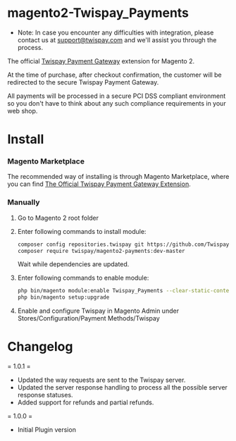 magento2-Twispay_Payments
=========================

- Note:  In case you encounter any difficulties with integration, please contact us at support@twispay.com and we'll assist you through the process.


The official [Twispay Payment Gateway][twispay] extension for Magento 2.

At the time of purchase, after checkout confirmation, the customer will be redirected to the secure Twispay Payment Gateway.

All payments will be processed in a secure PCI DSS compliant environment so you don't have to think about any such compliance requirements in your web shop.

Install
=======

### Magento Marketplace

The recommended way of installing is through Magento Marketplace, where you can
find [The Official Twispay Payment Gateway Extension](https://marketplace.magento.com/twispay-module-payments.html).

### Manually

1. Go to Magento 2 root folder

2. Enter following commands to install module:

    ```bash
    composer config repositories.twispay git https://github.com/Twispay/magento2.git
    composer require twispay/magento2-payments:dev-master
    ```
   Wait while dependencies are updated.

3. Enter following commands to enable module:

    ```bash
    php bin/magento module:enable Twispay_Payments --clear-static-content
    php bin/magento setup:upgrade
    ```
4. Enable and configure Twispay in Magento Admin under Stores/Configuration/Payment Methods/Twispay

Changelog
=========

= 1.0.1 =
* Updated the way requests are sent to the Twispay server.
* Updated the server response handling to process all the possible server response statuses.
* Added support for refunds and partial refunds.

= 1.0.0 =
* Initial Plugin version

<!-- Other Notes
===========

A functional description of the extension can be found on the [wiki page][doc]  -->

[twispay]: http://twispay.com/
[marketplace]: https://marketplace.magento.com/twispay-magento2-payments.html
[doc]: https://twis.li/2spt8rx

